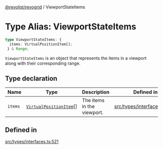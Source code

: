 [@revolist/revogrid](README.md) / ViewportStateItems

# Type Alias: ViewportStateItems

```ts
type ViewportStateItems: {
  items: VirtualPositionItem[];
 } & Range;
```

`ViewportStateItems` is an object that represents the items in a viewport
along with their corresponding range.

## Type declaration

| Name | Type | Description | Defined in |
| ------ | ------ | ------ | ------ |
| `items` | [`VirtualPositionItem`](Interface.VirtualPositionItem.md)[] | The items in the viewport. | [src/types/interfaces.ts:525](https://github.com/revolist/revogrid/blob/ff1c29109648eb0543e674392be7b9af90d92acc/src/types/interfaces.ts#L525) |

## Defined in

[src/types/interfaces.ts:521](https://github.com/revolist/revogrid/blob/ff1c29109648eb0543e674392be7b9af90d92acc/src/types/interfaces.ts#L521)
